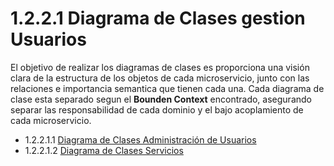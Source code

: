 # 1.2.2.1 Diagrama de Clases gestion Usuarios

El objetivo de realizar los diagramas de clases es proporciona una visión clara de la estructura de los objetos de cada microservicio, junto con las relaciones e importancia semantica que tienen cada una. Cada diagrama de clase esta separado segun el **Bounden Context** encontrado, asegurando separar las responsabilidad de cada dominio y el bajo acoplamiento de cada microservicio.

- 1.2.2.1.1 [Diagrama de Clases Administración de Usuarios]()
- 1.2.2.1.2 [Diagrama de Clases Servicios](desing-dettails\vista-logica\diagrama-de-clases\diagrama-gestion-servicio\diagrama-de-clases-gestion-servicio.md)